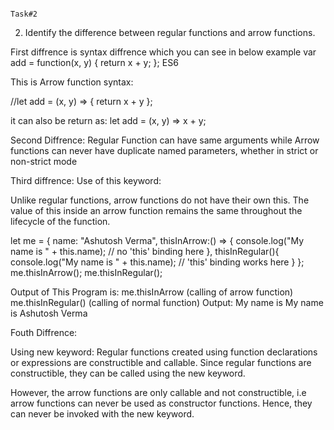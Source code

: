                                                                          Task#2

2. Identify the difference between regular functions and arrow functions.

First diffrence is syntax diffrence which you can see in below example
var add = function(x, y) {
  return x + y;
}; ES6


This is Arrow function syntax:

//let add = (x, y) => { return x + y }; 

it can also be return as: 
let add = (x, y) => x + y;

Second Diffrence: Regular Function can have same arguments while 
 Arrow functions can never have duplicate named parameters, whether in strict or non-strict mode

Third diffrence: Use of this keyword:

Unlike regular functions, arrow functions do not have their own this. The value of this inside an arrow function remains the same throughout the lifecycle of the function.

let me = { 
 name: "Ashutosh Verma", 
 thisInArrow:() => { 
 console.log("My name is " + this.name); // no 'this' binding here 
 }, 
 thisInRegular(){ 
 console.log("My name is " + this.name); // 'this' binding works here 
 } 
};
me.thisInArrow(); 
me.thisInRegular();

Output of This Program is: me.thisInArrow (calling of arrow function)
                           me.thisInRegular() (calling of normal function)
                Output:    My name is 
                           My name is Ashutosh Verma
                           
Fouth Diffrence:

Using new keyword:
Regular functions created using function declarations or expressions are constructible and callable. Since regular functions are constructible, they can be called using the new keyword.

However, the arrow functions are only callable and not constructible, i.e arrow functions can never be used as constructor functions. Hence, they can never be invoked with the new keyword.






